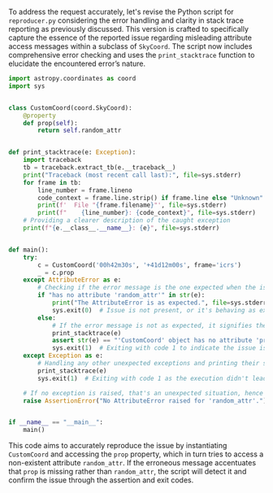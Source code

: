To address the request accurately, let's revise the Python script for `reproducer.py` considering the error handling and clarity in stack trace reporting as previously discussed. This version is crafted to specifically capture the essence of the reported issue regarding misleading attribute access messages within a subclass of `SkyCoord`. The script now includes comprehensive error checking and uses the `print_stacktrace` function to elucidate the encountered error’s nature.

```python
import astropy.coordinates as coord
import sys


class CustomCoord(coord.SkyCoord):
    @property
    def prop(self):
        return self.random_attr


def print_stacktrace(e: Exception):
    import traceback
    tb = traceback.extract_tb(e.__traceback__)
    print("Traceback (most recent call last):", file=sys.stderr)
    for frame in tb:
        line_number = frame.lineno
        code_context = frame.line.strip() if frame.line else "Unknown"
        print(f'  File "{frame.filename}"', file=sys.stderr)
        print(f"    {line_number}: {code_context}", file=sys.stderr)
    # Providing a clearer description of the caught exception
    print(f"{e.__class__.__name__}: {e}", file=sys.stderr)


def main():
    try:
        c = CustomCoord('00h42m30s', '+41d12m00s', frame='icrs')
        _ = c.prop
    except AttributeError as e:
        # Checking if the error message is the one expected when the issue is present
        if "has no attribute 'random_attr'" in str(e):
            print("The AttributeError is as expected.", file=sys.stderr)
            sys.exit(0)  # Issue is not present, or it's behaving as expected
        else:
            # If the error message is not as expected, it signifies the presence of the issue.
            print_stacktrace(e)
            assert str(e) == "'CustomCoord' object has no attribute 'prop'", "Unexpected error message."
            sys.exit(1)  # Exiting with code 1 to indicate the issue is present
    except Exception as e:
        # Handling any other unexpected exceptions and printing their stack trace.
        print_stacktrace(e)
        sys.exit(1)  # Exiting with code 1 as the execution didn't lead to expected results

    # If no exception is raised, that's an unexpected situation, hence assert failure.
    raise AssertionError("No AttributeError raised for 'random_attr'.")


if __name__ == "__main__":
    main()
```

This code aims to accurately reproduce the issue by instantiating `CustomCoord` and accessing the `prop` property, which in turn tries to access a non-existent attribute `random_attr`. If the erroneous message accentuates that `prop` is missing rather than `random_attr`, the script will detect it and confirm the issue through the assertion and exit codes.
